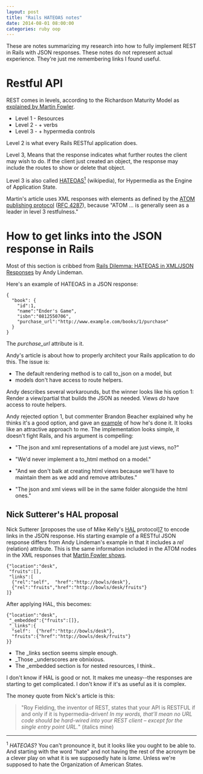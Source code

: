```yaml
---
layout: post
title: "Rails HATEOAS notes"
date: 2014-08-01 08:00:00
categories: ruby oop
---
```


These are notes summarizing my research into how to fully implement
REST in Rails with JSON responses.  These notes do not represent
actual experience.  They're just me remembering links I found useful.

# Restful API

REST comes in levels, according to the Richardson Maturity Model as
[explained by Martin Fowler][1].

* Level 1 - Resources
* Level 2 - + verbs
* Level 3 - + hypermedia controls

Level 2 is what every Rails RESTful application does.

Level 3, Means that the response indicates what further routes the
client may wish to do.  If the client just created an object, the
response may include the routes to show or delete that object.

Level 3 is also called [HATEOAS<sup>1</sup>][4] (wikipedia), for
Hypermedia as the Engine of Application State.

Martin's article uses XML responses with <link> elements as defined by
the [ATOM publishing protocol][2] ([RFC 4287][3]), because "ATOM
... is generally seen as a leader in level 3 restfulness."

# How to get links into the JSON response in Rails

Most of this section is cribbed from [Rails Dilemma: HATEOAS in
XML/JSON Responses][5] by Andy Lindeman.

Here's an example of HATEOAS in a JSON response:

    {
      "book": {
        "id":1,
        "name":"Ender's Game",
        "isbn":"0812550706",
        "purchase_url":"http://www.example.com/books/1/purchase"
      }
    }

The _purchase_url_ attribute is it.

Andy's article is about how to properly architect your Rails
application to do this.  The issue is:

* The default rendering method is to call to_json on a model, but
* models don't have access to route helpers.

Andy describes several workarounds, but the winner looks like his
option 1: Render a view/partial that builds the JSON as needed.  Views
_do_ have access to route helpers.

Andy rejected option 1, but commenter Brandon Beacher explained why he
thinks it's a good option, and gave an [example][6] of how he's done
it.  It looks like an attractive approach to me.  The implementation
looks simple, it doesn't fight Rails, and his argument is compelling:

* "The json and xml representations of a model are just views, no?"

* "We'd never implement a to_html method on a model."

* "And we don't balk at creating html views because we'll have to
  maintain them as we add and remove attributes."

* "The json and xml views will be in the same folder alongside the
  html ones."

## Nick Sutterer's HAL proposal

Nick Sutterer [proposes the use of Mike Kelly's [HAL][8] protocol][7]
to encode links in the JSON response.  His starting example of a
RESTful JSON response differs from Andy Lindeman's example in that it
includes a _rel_ (relation) attribute.  This is the same information
included in the ATOM nodes in the XML responses that [Martin Fowler
shows][1].

    {"location":"desk",
     "fruits":[],
     "links":[
      {"rel":"self",  "href":"http://bowls/desk"},
      {"rel":"fruits","href":"http://bowls/desk/fruits"}
    ]}

After applying HAL, this becomes:

    {"location":"desk",
     "_embedded":{"fruits":[]},
     "_links":{
      "self":  {"href":"http://bowls/desk"},
      "fruits":{"href":"http://bowls/desk/fruits"}
    }}

* The _links section seems simple enough.
* _Those _underscores are obnixious.
* The _embedded section is for nested resources, I think..

I don't know if HAL is good or not.  It makes me uneasy--the responses
are starting to get complicated.  I don't know if it's as useful as it
is complex.

The money quote from Nick's article is this:

> "Roy Fielding, the inventor of REST, states that your API is RESTFUL
> if and only if it is hypermedia-driven! _In my words, that’ll mean
> no URL code should be hard-wired into your REST client – except for
> the single entry point URL._"  (italics mine)

-----

<sup>1</sup> _HATEOAS_?  You can't pronounce it, but it looks like you
ought to be able to.  And starting with the word "hate" and not having
the rest of the acronym be a clever play on what it is we supposedly
hate is _lame_.  Unless we're supposed to hate the Organization of
American States.

[1]: http://martinfowler.com/articles/richardsonMaturityModel.html
[2]: http://atompub.org/rfc4287.html
[3]: http://tools.ietf.org/html/rfc4287
[4]: http://en.wikipedia.org/wiki/HATEOAS
[5]: http://www.andylindeman.com/2010/11/13/hateoas-in-rails.html
[6]: https://gist.github.com/brandon-beacher/766646
[7]: http://nicksda.apotomo.de/tag/hateoas/
[8]: http://stateless.co/hal_specification.html
